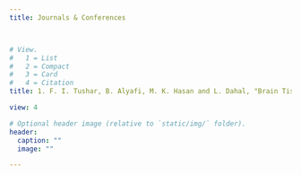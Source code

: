 ```yaml
---
title: Journals & Conferences



# View.
#   1 = List
#   2 = Compact
#   3 = Card
#   4 = Citation
title: 1. F. I. Tushar, B. Alyafi, M. K. Hasan and L. Dahal, "Brain Tissue Segmentation Using NeuroNet With Different Pre-processing Techniques," 2019 Joint 8th International Conference on Informatics, Electronics & Vision (ICIEV) and 2019 3rd International Conference on Imaging, Vision & Pattern Recognition (icIVPR), Spokane, WA, USA, 2019, pp. 223-227.

view: 4

# Optional header image (relative to `static/img/` folder).
header:
  caption: ""
  image: ""

---
```

